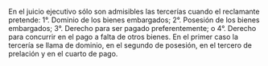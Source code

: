 En el juicio ejecutivo sólo son admisibles las tercerías cuando el reclamante pretende:
1°. Dominio de los bienes embargados;
2°. Posesión de los bienes embargados;
3°. Derecho para ser pagado preferentemente; o
4°. Derecho para concurrir en el pago a falta de otros bienes.
En el primer caso la tercería se llama de dominio, en el segundo de posesión, en el tercero de prelación y en el cuarto de pago.